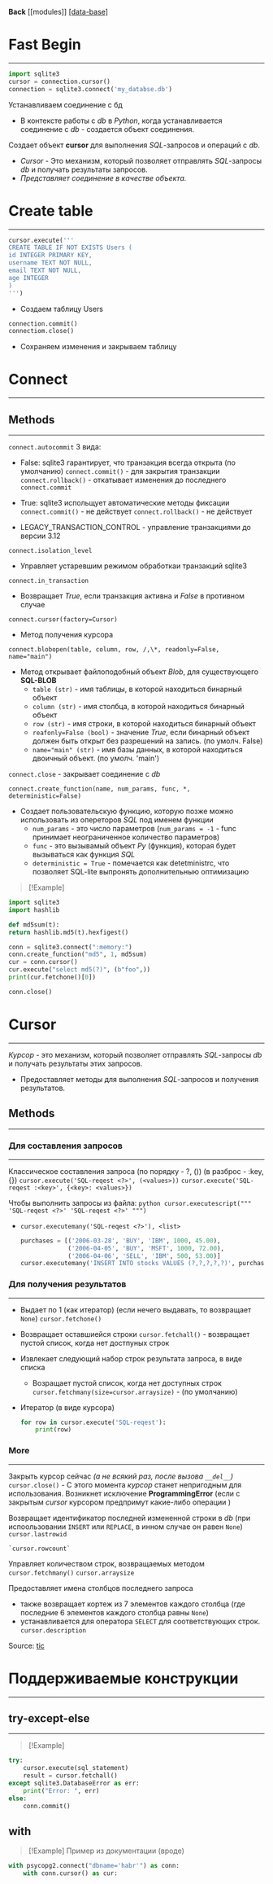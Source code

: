 **Back**
[[modules]]
[[data-base]](data-base.md)

# Fast Begin
---
```python
import sqlite3
cursor = connection.cursor()
connection = sqlite3.connect('my_databse.db')
```
Устанавливаем соединение с бд
- В контексте работы с *db* в *Python*, когда устанавливается соединение с *db* - создается объект соединения.

Создает объект **cursor** для выполнения *SQL*-запросов и операций с *db*.
- *Cursor* - Это механизм, который позволяет отправлять *SQL*-запросы *db* и получать результаты запросов.
- *Представляет соединение в качестве объекта.*

# Create table
---
```python
cursor.execute('''
CREATE TABLE IF NOT EXISTS Users (
id INTEGER PRIMARY KEY,
username TEXT NOT NULL,
email TEXT NOT NULL,
age INTEGER
)
''')
```
- Создаем таблицу Users
```python
connection.commit()
connectiom.close()
```
- Сохраняем изменения и закрываем таблицу
# Connect
---

## Methods
---
`connect.autocommit`
3 вида: 
- False: sqlite3 гарантирует, что транзакция всегда открыта (по умолчанию)
    `connect.commit()` - для закрытия транзакции
    `connect.rollback()` - откатывает изменения до последнего `connect.commit`

- True: sqlite3 испольщует автоматические методы фиксации
    `connect.commit()` - не действует
    `connect.rollback()` - не действует

- LEGACY_TRANSACTION_CONTROL - управление транзакциями до версии 3.12

`connect.isolation_level`
- Управляет устаревшим режимом обработкаи транзакций sqlite3

`connect.in_transaction`
- Возвращает *True*, если транзакция активна и *False* в противном случае

`connect.cursor(factory=Cursor)`
- Метод получения курсора 

`connect.blobopen(table, column, row, /,\*, readonly=False, name="main")`
- Метод открывает файлоподобный объект *Blob*, для существующего **SQL-BLOB**
    - `table (str)` - имя таблицы, в которой находиться бинарный объект
    - `column (str)` - имя столбца, в которой находиться бинарный объект
    - `row (str)` - имя строки, в которой находиться бинарный объект
    - `reafonly=False (bool)` - значение *True*, если бинарный объект должен быть открыт без разрешений на запись. (по умолч. False)
    - `name="main" (str)` - имя базы данных, в которой находиться двоичный объект. (по умолч. 'main') 

`connect.close` - закрывает соединение с *db*

`connect.create_function(name, num_params, func, *, deterministic=False)`
- Создает пользовательскую функцию, которую позже можно использовать из опереторов *SQL* под именем функции
    - `num_params` - это число параметров (`num_params = -1` - func принимает неограниченное количество параметров)
    - `func` - это вызывамый объект *Py* (функция), которая будет вызываться как функция *SQL*
    - `deterministic = True` - помечается как detetministrc, что позволяет SQL-lite выпронять дополнительныю оптимизацию
>[!Example]
```python
import sqlite3
import hashlib

def md5sum(t):
return hashlib.md5(t).hexfigest()

conn = sqlite3.connect(":memory:")
conn.create_function("md5", 1, md5sum)
cur = conn.cursor()
cur.execute("select md5(?)", (b"foo",))
print(cur.fetchone()[0])

conn.close()
```


# Cursor
---
*Курсор* - это механизм, который позволяет отправлять *SQL*-запросы *db* и получать результаты этих запросов. 
- Предоставляет методы для выполнения *SQL*-запросов и получения результатов. 

## Methods
---

### Для составления запросов
---
Классическое составления запроса (по порядку - ?, ()) (в разброс - :key, {})
     `cursor.execute('SQL-reqest <?>', (<values>))`
     `cursor.execute('SQL-reqest :<key>', {<key>: <values>})`

Чтобы выполнить запросы из файла:
    ```python
    cursor.executescript("""
        'SQL-reqest <?>'
        'SQL-reqest <?>'
    """)
    ```

- `cursor.executemany('SQL-reqest <?>'), <list>`
    ```python
    purchases = [('2006-03-28', 'BUY', 'IBM', 1000, 45.00),
                 ('2006-04-05', 'BUY', 'MSFT', 1000, 72.00),
                 ('2006-04-06', 'SELL', 'IBM', 500, 53.00)]
    cursor.executemany('INSERT INTO stocks VALUES (?,?,?,?,?)', purchases)
    ```


### Для получения результатов
---
- Выдает по 1 (как итератор) (если нечего выдавать, то возвращает `None`)
    `cursor.fetchone()`

- Возвращает оставшиейся строки
    `cursor.fetchall()` - возвращает пустой список, когда нет достпуных строк

- Извлекает следующий набор строк результата запроса, в виде списка
    - Возращает пустой список, когда нет доступных строк
        `cursor.fetchmany(size=cursor.arraysize)` - (по умолчанию)

- Итератор (в виде курсора)
    ```python
    for row in cursor.execute('SQL-reqest'):
        print(row)
    ```

### More
---
Закрыть курсор сейчас *(а не всякий раз, после вызова `__del__`)* 
    `cursor.close()` 
    - С этого момента *курсор* станет непригодным для использования. Возникнет исключение **ProgrammingError** (если с закрытым *cursor* курсором предпримут какие-либо операции )

Возвращает идентификатор последней измененной строки в *db* (при испоользовании `INSERT` или `REPLACE`, в инном случае он равен `None`)
    `cursor.lastrowid`

    `cursor.rowcount` 

Управляет количеством строк, возвращаемых методом `cursor.fetchmany()`
    `cursor.arraysize`

Предоставляет имена столбцов последнего запроса
- также возвращает кортеж из 7 элементов каждого столбца (где последние 6 элементов каждого столбца равны `None`)
- устанавливается для оператора `SELECT` для соответствующих строк.
    `cursor.description` 

Source: [tic](https://docs-python.ru/standart-library/modul-sqlite3-python/obekt-connection-modulja-sqlite3/)




# Поддерживаемые конструкции
---
## try-except-else
---
>[!Example]
```python
try:
    cursor.execute(sql_statement)
    result = cursor.fetchall()
except sqlite3.DatabaseError as err:
    print("Error: ", err)
else:
    conn.commit()
```
## with
>[!Example] Пример из документации (вроде)
```python
with psycopg2.connect("dbname='habr'") as conn:
    with conn.cursor() as cur:
```
